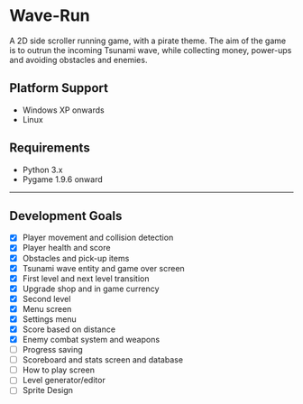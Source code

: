# Wave-Run
A 2D side scroller running game, with a pirate theme. The aim of the game is to outrun the incoming Tsunami wave, while collecting money, power-ups and avoiding obstacles and enemies.
## Platform Support
- Windows XP onwards
- Linux
## Requirements
- Python 3.x
- Pygame 1.9.6 onward
---
## Development Goals
- [x] Player movement and collision detection
- [x] Player health and score
- [x] Obstacles and pick-up items
- [x] Tsunami wave entity and game over screen
- [x] First level and next level transition
- [x] Upgrade shop and in game currency
- [x] Second level
- [x] Menu screen
- [x] Settings menu
- [x] Score based on distance
- [x] Enemy combat system and weapons
- [ ] Progress saving
- [ ] Scoreboard and stats screen and database
- [ ] How to play screen
- [ ] Level generator/editor
- [ ] Sprite Design
